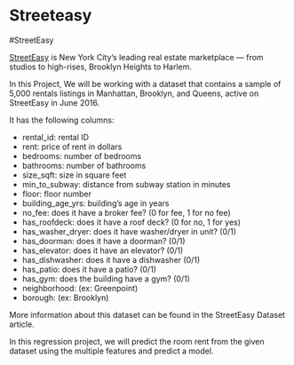 # Streeteasy

#StreetEasy 


[StreetEasy](https://streeteasy.com/) is New York City’s leading real estate marketplace — from studios to high-rises, Brooklyn Heights to Harlem.

In this Project, We will be working with a dataset that contains a sample of 5,000 rentals listings in Manhattan, Brooklyn, and Queens, active on StreetEasy in June 2016.

It has the following columns:

* rental_id: rental ID
* rent: price of rent in dollars
* bedrooms: number of bedrooms
* bathrooms: number of bathrooms
* size_sqft: size in square feet
* min_to_subway: distance from subway station in minutes
* floor: floor number
* building_age_yrs: building’s age in years
* no_fee: does it have a broker fee? (0 for fee, 1 for no fee)
* has_roofdeck: does it have a roof deck? (0 for no, 1 for yes)
* has_washer_dryer: does it have washer/dryer in unit? (0/1)
* has_doorman: does it have a doorman? (0/1)
* has_elevator: does it have an elevator? (0/1)
* has_dishwasher: does it have a dishwasher (0/1)
* has_patio: does it have a patio? (0/1)
* has_gym: does the building have a gym? (0/1)
* neighborhood: (ex: Greenpoint)
* borough: (ex: Brooklyn)

More information about this dataset can be found in the StreetEasy Dataset article.

In this regression project, we will predict the room rent from the given dataset using the multiple features and predict a model.
